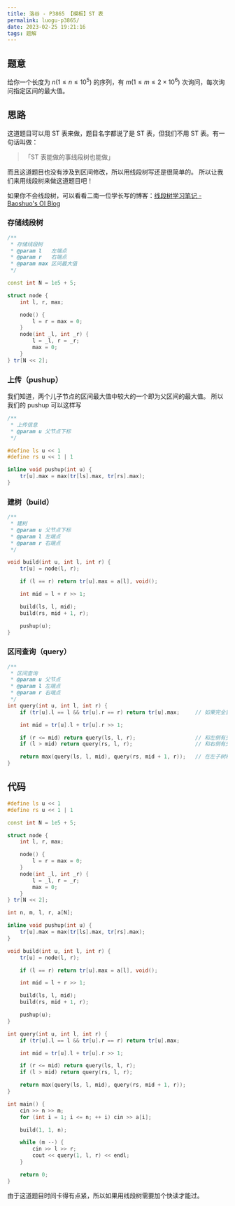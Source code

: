 ```yaml
---
title: 洛谷 - P3865 【模板】ST 表
permalink: luogu-p3865/
date: 2023-02-25 19:21:16
tags: 题解
---
```


## 题意

给你一个长度为 $n(1 \le n \le 10^5)$ 的序列，有 $m(1 \le m \le 2 \times 10^6)$ 次询问，每次询问指定区间的最大值。

## 思路

这道题目可以用 ST 表来做，题目名字都说了是 ST 表，但我们不用 ST 表。有一句话叫做：

> 「ST 表能做的事线段树也能做」

而且这道题目也没有涉及到区间修改，所以用线段树写还是很简单的。
所以让我们来用线段树来做这道题目吧！

如果你不会线段树，可以看看二南一位学长写的博客：[线段树学习笔记 - Baoshuo's OI Blog](https://oi.baoshuo.ren/segment-tree/)

### 存储线段树

```cpp
/**
 * 存储线段树
 * @param l   左端点
 * @param r   右端点
 * @param max 区间最大值
 */ 

const int N = 1e5 + 5;

struct node {
    int l, r, max;

    node() {
        l = r = max = 0;
    }
    node(int _l, int _r) {
        l = _l, r = _r;
        max = 0;
    }
} tr[N << 2];
```

### 上传（pushup）

我们知道，两个儿子节点的区间最大值中较大的一个即为父区间的最大值。
所以我们的 pushup 可以这样写

```cpp
/**
 * 上传信息
 * @param u 父节点下标
 */

#define ls u << 1
#define rs u << 1 | 1

inline void pushup(int u) {
    tr[u].max = max(tr[ls].max, tr[rs].max);
}
```

### 建树（build）

```cpp
/**
 * 建树
 * @param u 父节点下标
 * @param l 左端点
 * @param r 右端点
 */

void build(int u, int l, int r) {
    tr[u] = node(l, r);

    if (l == r) return tr[u].max = a[l], void();

    int mid = l + r >> 1;

    build(ls, l, mid);
    build(rs, mid + 1, r);

    pushup(u);
}
```

### 区间查询（query）

```cpp
/**
 * 区间查询
 * @param u 父节点
 * @param l 左端点
 * @param r 右端点
 */
int query(int u, int l, int r) {
    if (tr[u].l == l && tr[u].r == r) return tr[u].max;     // 如果完全重合直接返回当前最大值

    int mid = tr[u].l + tr[u].r >> 1;

    if (r <= mid) return query(ls, l, r);                   // 和左侧有交集
    if (l > mid) return query(rs, l, r);                    // 和右侧有交集

    return max(query(ls, l, mid), query(rs, mid + 1, r));   // 在左子树和右子树进行查询
}
```

## 代码

```cpp
#define ls u << 1
#define rs u << 1 | 1

const int N = 1e5 + 5;

struct node {
    int l, r, max;

    node() {
        l = r = max = 0;
    }
    node(int _l, int _r) {
        l = _l, r = _r;
        max = 0;
    }
} tr[N << 2];

int n, m, l, r, a[N];

inline void pushup(int u) {
    tr[u].max = max(tr[ls].max, tr[rs].max);
}

void build(int u, int l, int r) {
    tr[u] = node(l, r);

    if (l == r) return tr[u].max = a[l], void();

    int mid = l + r >> 1;

    build(ls, l, mid);
    build(rs, mid + 1, r);

    pushup(u);
}

int query(int u, int l, int r) {
    if (tr[u].l == l && tr[u].r == r) return tr[u].max;

    int mid = tr[u].l + tr[u].r >> 1;

    if (r <= mid) return query(ls, l, r);
    if (l > mid) return query(rs, l, r);

    return max(query(ls, l, mid), query(rs, mid + 1, r));
}

int main() {
    cin >> n >> m;
    for (int i = 1; i <= n; ++ i) cin >> a[i];

    build(1, 1, n);

    while (m --) {
        cin >> l >> r;
        cout << query(1, l, r) << endl;
    }

    return 0;
}
```

由于这道题目时间卡得有点紧，所以如果用线段树需要加个快读才能过。